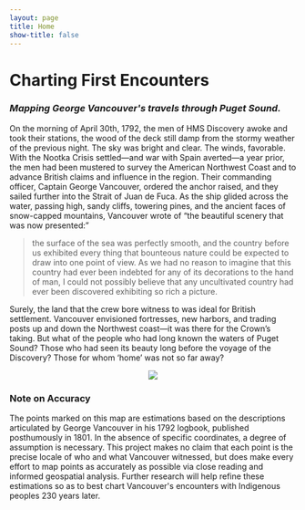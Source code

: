 ```yaml
---
layout: page
title: Home
show-title: false
---
```


# Charting First Encounters

### *Mapping George Vancouver's travels through Puget Sound.*

On the morning of April 30th, 1792, the men of HMS Discovery awoke and took their stations, the wood of the deck still damp from the stormy weather of the previous night. The sky was bright and clear. The winds, favorable. With the Nootka Crisis settled—and war with Spain averted—a year prior, the men had been mustered to survey the American Northwest Coast and to advance British claims and influence in the region. Their commanding officer, Captain George Vancouver, ordered the anchor raised, and they sailed further into the Strait of Juan de Fuca. As the ship glided across the water, passing high, sandy cliffs, towering pines, and the ancient faces of snow-capped mountains, Vancouver wrote of “the beautiful scenery that was now presented:” 
> the surface of the sea was perfectly smooth, and the country before us exhibited every thing that bounteous nature could be expected to draw into one point of view. As we had no reason to imagine that this country had ever been indebted for any of its decorations to the hand of man, I could not possibly believe that any uncultivated country had ever been discovered exhibiting so rich a picture.

Surely, the land that the crew bore witness to was ideal for British settlement. Vancouver envisioned fortresses, new harbors, and trading posts up and down the Northwest coast—it was there for the Crown’s taking. But what of the people who had long known the waters of Puget Sound? Those who had seen its beauty long before the voyage of the Discovery? Those for whom ‘home’ was not so far away?

<p align="center">
    <img src="https://i0.wp.com/www.postalley.org/wp-content/uploads/2023/05/IMG_0667-1.jpg?w=500&ssl=1" />
</p>

### Note on Accuracy
The points marked on this map are estimations based on the descriptions articulated by George Vancouver in his 1792 logbook, published posthumously in 1801. In the absence of specific coordinates, a degree of assumption is necessary. This project makes no claim that each point is the precise locale of who and what Vancouver witnessed, but does make every effort to map points as accurately as possible via close reading and informed geospatial analysis. Further research will help refine these estimations so as to best chart Vancouver's encounters with Indigenous peoples 230 years later.
